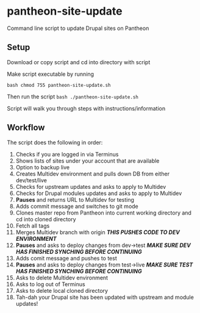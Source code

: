 # pantheon-site-update
Command line script to update Drupal sites on Pantheon

## Setup
Download or copy script and cd into directory with script

Make script executable by running 

``bash
chmod 755 pantheon-site-update.sh
``

Then run the script
``bash
./pantheon-site-update.sh
``

Script will walk you through steps with instructions/information


## Workflow
The script does the following in order:
1. Checks if you are logged in via Terminus
1. Shows lists of sites under your account that are available
1. Option to backup live
1. Creates Multidev environment and pulls down DB from either dev/test/live
1. Checks for upstream updates and asks to apply to Multidev
1. Checks for Drupal modules updates and asks to apply to Multidev
1. **Pauses** and returns URL to Multidev for testing
1. Adds commit message and switches to git mode
1. Clones master repo from Pantheon into current working directory and cd into cloned directory
1. Fetch all tags 
1. Merges Multidev branch with origin **_THIS PUSHES CODE TO DEV ENVIRONMENT_**
1. **Pauses** and asks to deploy changes from dev->test **_MAKE SURE DEV HAS FINISHED SYNCHING BEFORE CONTINUING_**
1. Adds comit message and pushes to test
1. **Pauses** and asks to deploy changes from test->live **_MAKE SURE TEST HAS FINISHED SYNCHING BEFORE CONTINUING_**
1. Asks to delete Multidev environment
1. Asks to log out of Terminus
1. Asks to delete local cloned directory
1. Tah-dah your Drupal site has been updated with upstream and module updates!
